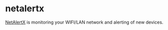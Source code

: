 netalertx
=========

[NetAlertX][1] is monitoring your WIFI/LAN network and alerting of new devices.

[1]: https://github.com/jokob-sk/NetAlertX
